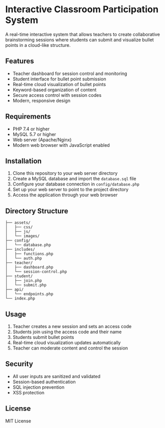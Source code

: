 # Interactive Classroom Participation System

A real-time interactive system that allows teachers to create collaborative brainstorming sessions where students can submit and visualize bullet points in a cloud-like structure.

## Features

- Teacher dashboard for session control and monitoring
- Student interface for bullet point submission
- Real-time cloud visualization of bullet points
- Keyword-based organization of content
- Secure access control with session codes
- Modern, responsive design

## Requirements

- PHP 7.4 or higher
- MySQL 5.7 or higher
- Web server (Apache/Nginx)
- Modern web browser with JavaScript enabled

## Installation

1. Clone this repository to your web server directory
2. Create a MySQL database and import the `database.sql` file
3. Configure your database connection in `config/database.php`
4. Set up your web server to point to the project directory
5. Access the application through your web browser

## Directory Structure

```
├── assets/
│   ├── css/
│   ├── js/
│   └── images/
├── config/
│   └── database.php
├── includes/
│   ├── functions.php
│   └── auth.php
├── teacher/
│   ├── dashboard.php
│   └── session-control.php
├── student/
│   ├── join.php
│   └── submit.php
├── api/
│   └── endpoints.php
└── index.php
```

## Usage

1. Teacher creates a new session and sets an access code
2. Students join using the access code and their name
3. Students submit bullet points
4. Real-time cloud visualization updates automatically
5. Teacher can moderate content and control the session

## Security

- All user inputs are sanitized and validated
- Session-based authentication
- SQL injection prevention
- XSS protection

## License

MIT License 